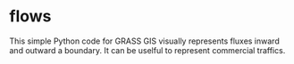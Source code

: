 flows
=====
This simple Python code for GRASS GIS visually represents fluxes inward and outward a boundary. It can be uselful to represent commercial traffics.
